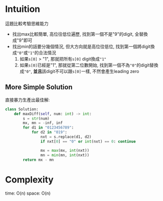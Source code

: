 # Intuition

這題比較考驗思維能力

- 找出max比較簡單, 高位往低位遍歷, 找到第一個不是"9"的digit, 全替換成"9"即可
- 找出min的話要分幾個情況, 但大方向就是高位往低位, 找到第一個將digit換成`"0"`或`"1"`的合法情況
  1. 如果`s[0]` > "1", 那就把所有`s[0]` digit換成`"1"`
  2. 如果`s[0]`已經是"1", 那就從第二位數開始, 找到第一個不為`"0"`的digit替換成`"0"`, **並且**該digit不可以跟`s[0]`一樣, 不然會產生leading zero

## More Simple Solution

直接暴力生產出最佳解:

```py
class Solution:
    def maxDiff(self, num: int) -> int:
        s = str(num)
        mx, mn = -inf, inf
        for d1 in "0123456789":
            for d2 in "019":
                nxt = s.replace(d1, d2)
                if nxt[0] == "0" or int(nxt) == 0: continue

                mx = max(mx, int(nxt))
                mn = min(mn, int(nxt))
        return mx - mn
```

# Complexity

time: O(n)
space: O(n)